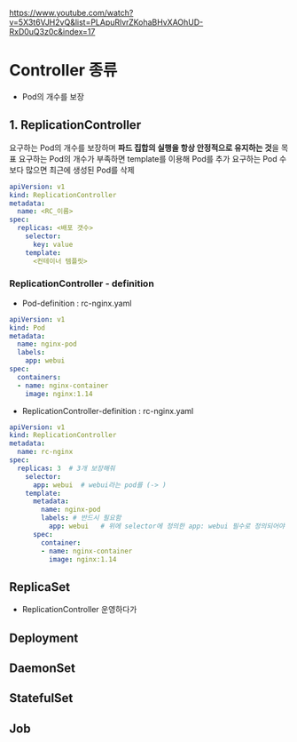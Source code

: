 https://www.youtube.com/watch?v=5X3t6VJH2vQ&list=PLApuRlvrZKohaBHvXAOhUD-RxD0uQ3z0c&index=17


# Controller 종류
- Pod의 개수를 보장 

## 1. ReplicationController

요구하는 Pod의 개수를 보장하며 **파드 집합의 실행을 항상 안정적으로 유지하는 것**을 목표
요구하는 Pod의 개수가 부족하면 template를 이용해 Pod를 추가
요구하는 Pod 수 보다 많으면 최근에 생성된 Pod를 삭제

```yaml
apiVersion: v1
kind: ReplicationController
metadata:
  name: <RC_이름>
spec:
  replicas: <배포 갯수>
    selector:
      key: value
    template:
      <컨테이너 템플릿>
```

### ReplicationController - definition

- Pod-definition : rc-nginx.yaml
```yaml
apiVersion: v1
kind: Pod
metadata:
  name: nginx-pod
  labels:
    app: webui
spec:
  containers:
  - name: nginx-container
    image: nginx:1.14
```
- ReplicationController-definition : rc-nginx.yaml
```yaml
apiVersion: v1
kind: ReplicationController
metadata:
  name: rc-nginx
spec:
  replicas: 3  # 3개 보장해줘 
    selector:
      app: webui  # webui라는 pod를 (-> )
    template: 
      metadata:
        name: nginx-pod
        labels: # 반드시 필요함 
          app: webui   # 위에 selector에 정의한 app: webui 필수로 정의되어야 함 
      spec:
        container:
        - name: nginx-container
          image: nginx:1.14
```


## ReplicaSet
- ReplicationController 운영하다가 

## Deployment


## DaemonSet


## StatefulSet


## Job
